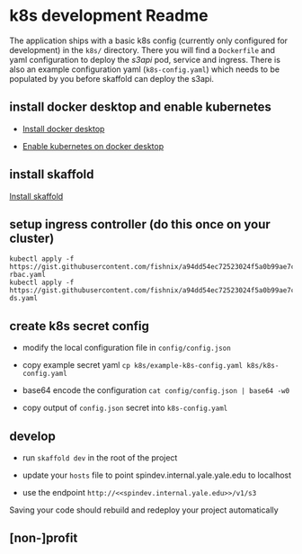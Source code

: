# k8s development Readme

The application ships with a basic k8s config (currently only configured for development) in the `k8s/` directory.  There you will find a `Dockerfile` and yaml configuration to deploy the *s3api* pod, service and ingress.  There is also an example configuration yaml (`k8s-config.yaml`) which needs to be populated by you before skaffold can deploy the s3api.

## install docker desktop and enable kubernetes

* [Install docker desktop](https://www.docker.com/products/docker-desktop)

* [Enable kubernetes on docker desktop](https://docs.docker.com/docker-for-mac/#kubernetes)

## install skaffold

[Install skaffold](https://skaffold.dev/docs/getting-started/#installing-skaffold)

## setup ingress controller (do this once on your cluster)

```
kubectl apply -f https://gist.githubusercontent.com/fishnix/a94dd54ec72523024f5a0b99ae7c6e49/raw/013f86ab7af23eb014f25ba18e5d24c4fd329689/traefik-rbac.yaml
kubectl apply -f https://gist.githubusercontent.com/fishnix/a94dd54ec72523024f5a0b99ae7c6e49/raw/013f86ab7af23eb014f25ba18e5d24c4fd329689/traefik-ds.yaml
```

## create k8s secret config

* modify the local configuration file in `config/config.json`

* copy example secret yaml `cp k8s/example-k8s-config.yaml k8s/k8s-config.yaml`

* base64 encode the configuration `cat config/config.json | base64 -w0`

* copy output of `config.json` secret into `k8s-config.yaml`

## develop

* run `skaffold dev` in the root of the project

* update your `hosts` file to point spindev.internal.yale.yale.edu to localhost

* use the endpoint `http://<<spindev.internal.yale.edu>>/v1/s3`

Saving your code should rebuild and redeploy your project automatically

## [non-]profit
